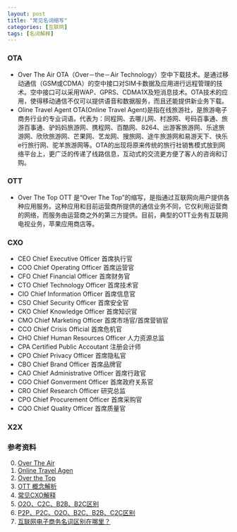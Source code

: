```yaml
---
layout: post
title: "常见名词缩写"
categories: [互联网]
tags: [名词解释]
---
```


### OTA
+ Over The Air
OTA（Over－the－Air Technology）空中下载技术。是通过移动通信（GSM或CDMA）的空中接口对SIM卡数据及应用进行远程管理的技术。空中接口可以采用WAP、GPRS、CDMA1X及短消息技术。OTA技术的应用，使得移动通信不仅可以提供语音和数据服务，而且还能提供新业务下载。
+ Oline Travel Agent
OTA(Online Travel Agent)是指在线旅游社，是旅游电子商务行业的专业词语。代表为：同程网、去哪儿网、村游网、号码百事通、旅游百事通、驴妈妈旅游网、携程网、百酷网、8264、出游客旅游网、乐途旅游网、欣欣旅游网、芒果网、艺龙网、搜旅网、途牛旅游网和易游天下、快乐e行旅行网、驼羊旅游网等。OTA的出现将原来传统的旅行社销售模式放到网络平台上，更广泛的传递了线路信息，互动式的交流更方便了客人的咨询和订购。

### OTT
+ Over The Top
OTT 是“Over The Top”的缩写，是指通过互联网向用户提供各种应用服务。这种应用和目前运营商所提供的通信业务不同，它仅利用运营商的网络，而服务由运营商之外的第三方提供。目前，典型的OTT业务有互联网电视业务，苹果应用商店等。

### CXO
+ CEO Chief Executive Officer 首席执行官
+ COO Chief Operating Officer 首席运营官
+ CFO Chief Financial Officer 首席财务官
+ CTO Chief Technology Officer 首席技术官
+ CIO Chief Information Officer 首席信息官
+ CSO Chief Security Officer 首席安全官
+ CKO Chief Knowledge Officer 首席知识官
+ CMO Chief Marketing Officer 首席市场官/首席营销官
+ CCO Chief Crisis Official 首席危机官
+ CHO Chief Human Resources Officer 人力资源总监
+ CPA Certified Public Accoutant 注册会计师
+ CPO Chief Privacy Officer 首席隐私官
+ CBO Chief Brand Officer 首席品牌官
+ CAO Chief Administrative Officer 首席行政官
+ CGO Chief Gonverment Officer 首席政府关系官
+ CRO Chief Research Officer 研究总监
+ CPO Chief Procurement Officer 首席采购官
+ CQO Chief Quality Officer 首席质量官

### X2X

### 参考资料
0. [Over The Air][1]
1. [Online Travel Agen][2]
2. [Over the Top][3]
3. [OTT 概念解析][4]
4. [常见CXO解释][5]
5. [O2O、C2C、B2B、B2C区别][6]
6. [P2P、P2C、O2O、B2C、B2B、C2C区别][7]
7. [互联网电子商务名词区别在哪里？][8]

[1]: http://baike.baidu.com/link?url=MDE198oAT7wGO8X0tQAqTAbWI26_GGy_IYmSSHdvJWDgEaYWUDs5sY_H-uJZe5rUtDlxHRhfC9hWTSeb_RlF7_ "Over The Air"
[2]: http://baike.baidu.com/link?url=YNVKcQ_vOvgHHtFla9KkzAzSx6NC-cxFJcULFUfccFxkxSVRtpiOOJln3gjGD1GV-UG04J5OqktQavLETalHUq "Online Travel Agent"
[3]: http://baike.baidu.com/link?url=_I7pI6nFaxjSfBJhEybIx2orjlC4K4GgZweRc_un_htMCl1uoO3ue8aIVBbUazAxdUk3IqGYTJYs0BbeXp0UdK "Over the Top"
[4]: http://www.jfinfo.com/news/20130723/00202363.shtml "OTT 概念解析"
[5]: http://blog.chinaunix.net/uid-1710011-id-2830550.html "常见CXO解释"
[6]: http://j.news.163.com/docs/99/2014100909/A83UQQSQ9001QQSR.html "O2O、C2C、B2B、B2C区别"
[7]: http://news.mbalib.com/story/88506 "P2P、P2C、O2O、B2C、B2B、C2C区别"
[8]: http://blog.sina.com.cn/s/blog_614375770102vcla.html "互联网电子商务名词区别在哪里？"